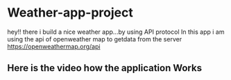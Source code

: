 # Weather-app-project
hey!! there i build a nice weather app...by using API protocol
In this app i am using the api of openweather map to getdata from the server
https://openweathermap.org/api
## Here is the video how the application Works
